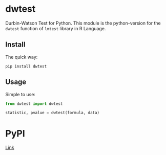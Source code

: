 # dwtest

Durbin-Watson Test for Python. This module is the python-version for the `dwtest` function of `lmtest` library in R Language.

## Install

The quick way:

```
pip install dwtest
```

## Usage

Simple to use:

```python
from dwtest import dwtest

statistic, pvalue = dwtest(formula, data)
```

# PyPI

[Link](https://pypi.org/project/dwtest/)
